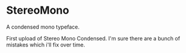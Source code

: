 # StereoMono
A condensed mono typeface.

First upload of Stereo Mono Condensed. I'm sure there are a bunch of mistakes which i'll fix over time.
